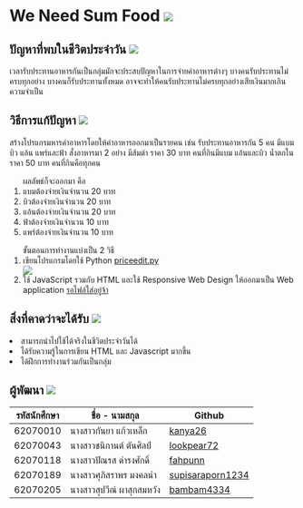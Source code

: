 # We Need Sum Food <img src="https://i.ibb.co/fMxTBg0/cutlery-2.png">
<h2>ปัญหาที่พบในชีวิตประจำวัน <img src="https://i.ibb.co/7SfKhq7/confused.png"></h2> 
<p> เวลารับประทานอาหารกันเป็นกลุ่มมักจะประสบปัญหาในการจ่ายค่าอาหารต่างๆ บางคนรับประทานไม่ครบทุกอย่าง บางคนก็รับประทานทั้งหมด 
อาจจะทำให้คนรับประทานไม่ครบทุกอย่างเสียเงินมากเกินความจำเป็น</p>
<h2>วิธีการแก้ปัญหา <img src="https://i.ibb.co/bKwR8HK/spanner.png"></h2> 
<p>สร้างโปรแกรมหารค่าอาหารโดยให้ค่าอาหารออกมาเป็นรายคน เช่น รับประทานอาหารกัน 5 คน มีแบม บิว แอ้น แพร์และฟ้า สั่งอาหารมา 2 อย่าง
 มีส้มตำ ราคา 30 บาท คนที่กินมีแบม แอ้นและบิว น้ำตกในราคา 50 บาท คนที่กินคือทุกคน</p>

<ol>ผลลัพธ์ก็จะออกมา คือ
 <br>
<li>แบมต้องจ่ายเงินจำนวน 20 บาท</li>
<li>บิวต้องจ่ายเงินจำนวน 20 บาท</li>
<li>แอ้นต้องจ่ายเงินจำนวน 20 บาท</li>
<li>ฟ้าต้องจ่ายเงินจำนวน 10 บาท</li>
<li>แพร์ต้องจ่ายเงินจำนวน 10 บาท</li>
</ol> 
<ol>ขั้นตอนการทำงานแบ่งเป็น 2 วิธี
 <br>
 <li>เขียนโปรแกรมโดยใช้ Python <a href="https://github.com/Kanya26/We-need-sum-food/blob/master/priceedit.py">priceedit.py</a></li>
 <img src="https://i.ibb.co/drcyYp5/readme.png">
<li>ใช้ JavaScript รวมกับ HTML และใช้ Responsive Web Design ให้ออกมาเป็น Web application <a href="https://github.com/Kanya26/We-need-sum-food/blob/master/priceedit.py">รอไฟล์ใส่อยู่จ้า</a></li>
</ol>

<h2>สิ่งที่คาดว่าจะได้รับ   <img src="https://i.ibb.co/jgw28q7/light-bulb.png"> </h2>
<li>สามารถนำไปใช้ได้จริงในชีวิตประจำวันได้</li>
<li>ได้รับความรู้ในการเขียน HTML และ Javascript มากขึ้น</li>
<li>ได้ฝึกการทำงานร่วมกันเป็นกลุ่ม</li>


<h2>ผู้พัฒนา <img src="https://i.ibb.co/C7DnYt7/programmer.png"></h2>

รหัสนักศึกษา  | ชื่อ - นามสกุล  |  Github | 
----- | ----- | ----- |
62070010 | นางสาวกันยา แก้วเหล็ก | [kanya26](https://github.com/Kanya26) |
62070043 | นางสาวชนิกานต์ ตันศิลป์ | [lookpear72](https://github.com/lookpear72) |
62070118 | นางสาวปัณรส ดำรงศักดิ์ | [fahpunn](https://github.com/fahpunn) |
62070189 | นางสาวศุภิสราพร มงคลนำ | [supisaraporn1234](https://github.com/supisaraporn1234) |
62070205 | นางสาวสุปวีณ์ ผาสุกสมหวัง | [bambam4334](https://github.com/bambam4334) |
